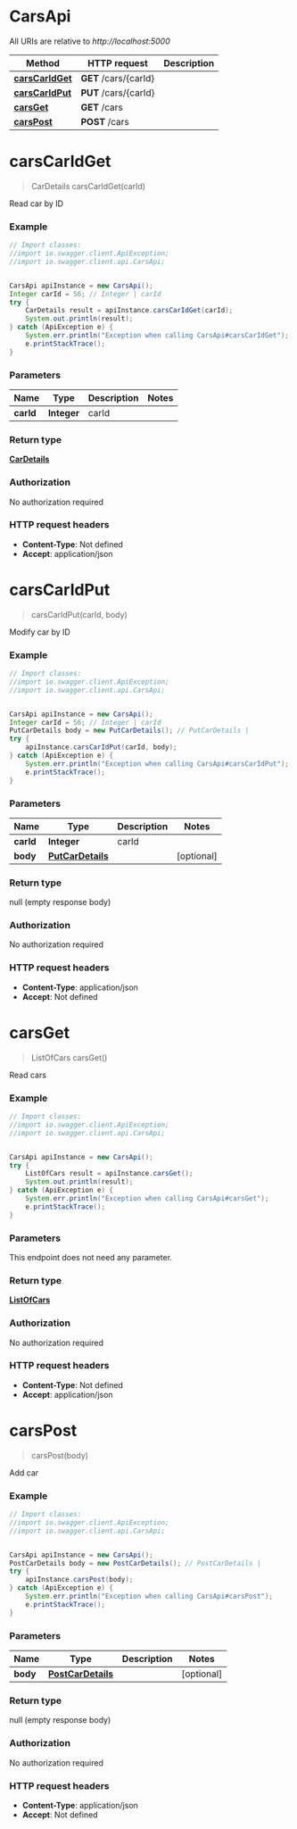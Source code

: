 # CarsApi

All URIs are relative to *http://localhost:5000*

Method | HTTP request | Description
------------- | ------------- | -------------
[**carsCarIdGet**](CarsApi.md#carsCarIdGet) | **GET** /cars/{carId} | 
[**carsCarIdPut**](CarsApi.md#carsCarIdPut) | **PUT** /cars/{carId} | 
[**carsGet**](CarsApi.md#carsGet) | **GET** /cars | 
[**carsPost**](CarsApi.md#carsPost) | **POST** /cars | 

<a name="carsCarIdGet"></a>
# **carsCarIdGet**
> CarDetails carsCarIdGet(carId)



Read car by ID

### Example
```java
// Import classes:
//import io.swagger.client.ApiException;
//import io.swagger.client.api.CarsApi;


CarsApi apiInstance = new CarsApi();
Integer carId = 56; // Integer | carId
try {
    CarDetails result = apiInstance.carsCarIdGet(carId);
    System.out.println(result);
} catch (ApiException e) {
    System.err.println("Exception when calling CarsApi#carsCarIdGet");
    e.printStackTrace();
}
```

### Parameters

Name | Type | Description  | Notes
------------- | ------------- | ------------- | -------------
 **carId** | **Integer**| carId |

### Return type

[**CarDetails**](CarDetails.md)

### Authorization

No authorization required

### HTTP request headers

 - **Content-Type**: Not defined
 - **Accept**: application/json

<a name="carsCarIdPut"></a>
# **carsCarIdPut**
> carsCarIdPut(carId, body)



Modify car by ID

### Example
```java
// Import classes:
//import io.swagger.client.ApiException;
//import io.swagger.client.api.CarsApi;


CarsApi apiInstance = new CarsApi();
Integer carId = 56; // Integer | carId
PutCarDetails body = new PutCarDetails(); // PutCarDetails | 
try {
    apiInstance.carsCarIdPut(carId, body);
} catch (ApiException e) {
    System.err.println("Exception when calling CarsApi#carsCarIdPut");
    e.printStackTrace();
}
```

### Parameters

Name | Type | Description  | Notes
------------- | ------------- | ------------- | -------------
 **carId** | **Integer**| carId |
 **body** | [**PutCarDetails**](PutCarDetails.md)|  | [optional]

### Return type

null (empty response body)

### Authorization

No authorization required

### HTTP request headers

 - **Content-Type**: application/json
 - **Accept**: Not defined

<a name="carsGet"></a>
# **carsGet**
> ListOfCars carsGet()



Read cars

### Example
```java
// Import classes:
//import io.swagger.client.ApiException;
//import io.swagger.client.api.CarsApi;


CarsApi apiInstance = new CarsApi();
try {
    ListOfCars result = apiInstance.carsGet();
    System.out.println(result);
} catch (ApiException e) {
    System.err.println("Exception when calling CarsApi#carsGet");
    e.printStackTrace();
}
```

### Parameters
This endpoint does not need any parameter.

### Return type

[**ListOfCars**](ListOfCars.md)

### Authorization

No authorization required

### HTTP request headers

 - **Content-Type**: Not defined
 - **Accept**: application/json

<a name="carsPost"></a>
# **carsPost**
> carsPost(body)



Add car

### Example
```java
// Import classes:
//import io.swagger.client.ApiException;
//import io.swagger.client.api.CarsApi;


CarsApi apiInstance = new CarsApi();
PostCarDetails body = new PostCarDetails(); // PostCarDetails | 
try {
    apiInstance.carsPost(body);
} catch (ApiException e) {
    System.err.println("Exception when calling CarsApi#carsPost");
    e.printStackTrace();
}
```

### Parameters

Name | Type | Description  | Notes
------------- | ------------- | ------------- | -------------
 **body** | [**PostCarDetails**](PostCarDetails.md)|  | [optional]

### Return type

null (empty response body)

### Authorization

No authorization required

### HTTP request headers

 - **Content-Type**: application/json
 - **Accept**: Not defined

